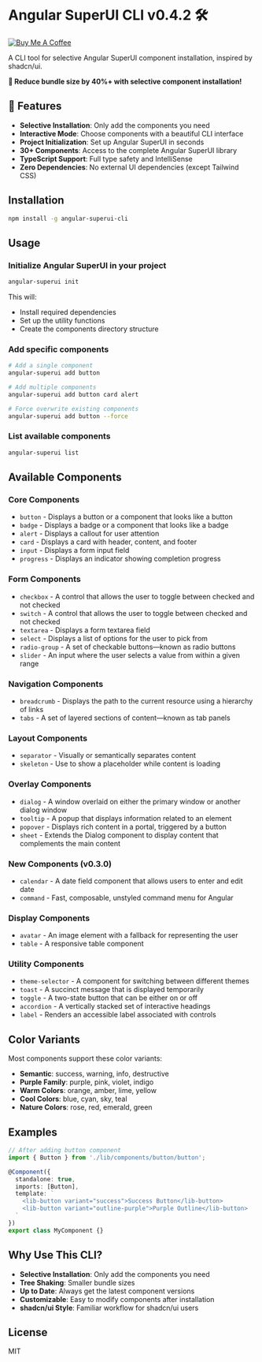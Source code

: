 # Angular SuperUI CLI v0.4.2 🛠️

[![Buy Me A Coffee](https://img.shields.io/badge/Buy%20Me%20A%20Coffee-Support%20This%20Project-orange?style=flat&logo=buy-me-a-coffee)](https://buymeacoffee.com/bhaikaju)

A CLI tool for selective Angular SuperUI component installation, inspired by shadcn/ui.

**🎯 Reduce bundle size by 40%+ with selective component installation!**

## 🚀 Features

- **Selective Installation**: Only add the components you need
- **Interactive Mode**: Choose components with a beautiful CLI interface  
- **Project Initialization**: Set up Angular SuperUI in seconds
- **30+ Components**: Access to the complete Angular SuperUI library
- **TypeScript Support**: Full type safety and IntelliSense
- **Zero Dependencies**: No external UI dependencies (except Tailwind CSS)

## Installation

```bash
npm install -g angular-superui-cli
```

## Usage

### Initialize Angular SuperUI in your project

```bash
angular-superui init
```

This will:
- Install required dependencies
- Set up the utility functions
- Create the components directory structure

### Add specific components

```bash
# Add a single component
angular-superui add button

# Add multiple components
angular-superui add button card alert

# Force overwrite existing components
angular-superui add button --force
```

### List available components

```bash
angular-superui list
```

## Available Components

### Core Components
- `button` - Displays a button or a component that looks like a button
- `badge` - Displays a badge or a component that looks like a badge
- `alert` - Displays a callout for user attention
- `card` - Displays a card with header, content, and footer
- `input` - Displays a form input field
- `progress` - Displays an indicator showing completion progress

### Form Components
- `checkbox` - A control that allows the user to toggle between checked and not checked
- `switch` - A control that allows the user to toggle between checked and not checked
- `textarea` - Displays a form textarea field
- `select` - Displays a list of options for the user to pick from
- `radio-group` - A set of checkable buttons—known as radio buttons
- `slider` - An input where the user selects a value from within a given range

### Navigation Components
- `breadcrumb` - Displays the path to the current resource using a hierarchy of links
- `tabs` - A set of layered sections of content—known as tab panels

### Layout Components
- `separator` - Visually or semantically separates content
- `skeleton` - Use to show a placeholder while content is loading

### Overlay Components
- `dialog` - A window overlaid on either the primary window or another dialog window
- `tooltip` - A popup that displays information related to an element
- `popover` - Displays rich content in a portal, triggered by a button
- `sheet` - Extends the Dialog component to display content that complements the main content

### New Components (v0.3.0)
- `calendar` - A date field component that allows users to enter and edit date
- `command` - Fast, composable, unstyled command menu for Angular

### Display Components
- `avatar` - An image element with a fallback for representing the user
- `table` - A responsive table component

### Utility Components
- `theme-selector` - A component for switching between different themes
- `toast` - A succinct message that is displayed temporarily
- `toggle` - A two-state button that can be either on or off
- `accordion` - A vertically stacked set of interactive headings
- `label` - Renders an accessible label associated with controls

## Color Variants

Most components support these color variants:
- **Semantic**: success, warning, info, destructive
- **Purple Family**: purple, pink, violet, indigo
- **Warm Colors**: orange, amber, lime, yellow
- **Cool Colors**: blue, cyan, sky, teal
- **Nature Colors**: rose, red, emerald, green

## Examples

```typescript
// After adding button component
import { Button } from './lib/components/button/button';

@Component({
  standalone: true,
  imports: [Button],
  template: `
    <lib-button variant="success">Success Button</lib-button>
    <lib-button variant="outline-purple">Purple Outline</lib-button>
  `
})
export class MyComponent {}
```

## Why Use This CLI?

- **Selective Installation**: Only add the components you need
- **Tree Shaking**: Smaller bundle sizes
- **Up to Date**: Always get the latest component versions
- **Customizable**: Easy to modify components after installation
- **shadcn/ui Style**: Familiar workflow for shadcn/ui users

## License

MIT
